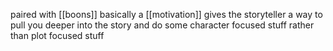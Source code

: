 paired with [[boons]] 
basically a [[motivation]]
gives the storyteller a way to pull you deeper into the story and do some character focused stuff rather than plot focused stuff